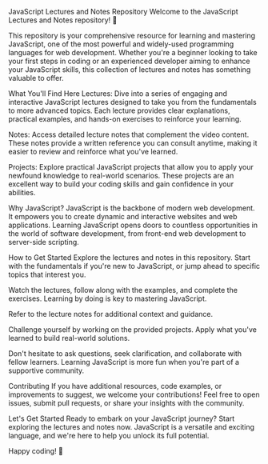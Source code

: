 JavaScript Lectures and Notes Repository
Welcome to the JavaScript Lectures and Notes repository! 🚀

This repository is your comprehensive resource for learning and mastering JavaScript, one of the most powerful and widely-used programming languages for web development. Whether you're a beginner looking to take your first steps in coding or an experienced developer aiming to enhance your JavaScript skills, this collection of lectures and notes has something valuable to offer.

What You'll Find Here
Lectures: Dive into a series of engaging and interactive JavaScript lectures designed to take you from the fundamentals to more advanced topics. Each lecture provides clear explanations, practical examples, and hands-on exercises to reinforce your learning.

Notes: Access detailed lecture notes that complement the video content. These notes provide a written reference you can consult anytime, making it easier to review and reinforce what you've learned.

Projects: Explore practical JavaScript projects that allow you to apply your newfound knowledge to real-world scenarios. These projects are an excellent way to build your coding skills and gain confidence in your abilities.

Why JavaScript?
JavaScript is the backbone of modern web development. It empowers you to create dynamic and interactive websites and web applications. Learning JavaScript opens doors to countless opportunities in the world of software development, from front-end web development to server-side scripting.

How to Get Started
Explore the lectures and notes in this repository. Start with the fundamentals if you're new to JavaScript, or jump ahead to specific topics that interest you.

Watch the lectures, follow along with the examples, and complete the exercises. Learning by doing is key to mastering JavaScript.

Refer to the lecture notes for additional context and guidance.

Challenge yourself by working on the provided projects. Apply what you've learned to build real-world solutions.

Don't hesitate to ask questions, seek clarification, and collaborate with fellow learners. Learning JavaScript is more fun when you're part of a supportive community.

Contributing
If you have additional resources, code examples, or improvements to suggest, we welcome your contributions! Feel free to open issues, submit pull requests, or share your insights with the community.

Let's Get Started
Ready to embark on your JavaScript journey? Start exploring the lectures and notes now. JavaScript is a versatile and exciting language, and we're here to help you unlock its full potential.

Happy coding! 🌟

